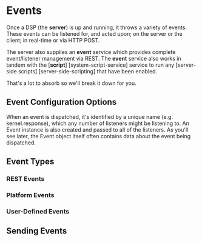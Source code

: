 # Events

Once a DSP (the **server**) is up and running, it throws a variety of events. These events can be listened for, and acted upon; on the server or the client; in real-time or via HTTP POST.
 
The server also supplies an **event** service which provides complete event/listener management via REST. The **event** service also works in tandem with the [**script**] [system-script-service] service to run any [server-side scripts] [server-side-scripting] that have been enabled.

That's a lot to absorb so we'll break it down for you.

## Event Configuration Options

When an event is dispatched, it's identified by a unique name (e.g. kernel.response), which any number of listeners might be listening to. An Event instance is also created and passed to all of the listeners. As you'll see later, the Event object itself often contains data about the event being dispatched.

## Event Types

### REST Events

### Platform Events

### User-Defined Events


## Sending Events